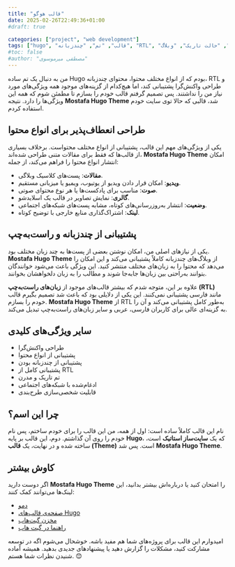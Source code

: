 ```yaml
---
title: "قالب هوگو"
date: 2025-02-26T22:49:36+01:00
#draft: true

categories: ["project", "web development"]
tags: ["hugo", "قالب", "تم", "چندزبانه", "RTL", "ریسپانسیو", "چند رسانه‌ای", "حالت تاریک", "وبلاگ"]
#toc: false
#author: "مصطفی میرموسوی"
---
```

من به دنبال یک تم ساده Hugo بودم که از انواع مختلف محتوا، محتوای چندزبانه، RTL و طراحی واکنش‌گرا پشتیبانی کند، اما هیچ‌کدام از گزینه‌های موجود همه ویژگی‌های مورد نیاز من را نداشتند. پس تصمیم گرفتم قالب خودم را بسازم تا مطمئن شوم که همه این ویژگی‌ها را دارد. نتیجه **Mostafa Hugo Theme** شد، قالبی که حالا توی سایت خودم استفاده کردم.

<!--more-->

## طراحی انعطاف‌پذیر برای انواع محتوا

یکی از ویژگی‌های مهم این قالب، پشتیبانی از انواع مختلف محتواست. برخلاف بسیاری از قالب‌ها که فقط برای مقالات متنی طراحی شده‌اند، **Mostafa Hugo Theme** امکان انتشار انواع محتوا را فراهم می‌کند، از جمله:

- **مقالات**: پست‌های کلاسیک وبلاگی.
- **ویدیو**: امکان قرار دادن ویدیو از یوتیوب، ویمیو یا میزبانی مستقیم.
- **صوت**: مناسب برای پادکست‌ها یا هر نوع محتوای صوتی.
- **گالری**: نمایش تصاویر در قالب یک اسلایدشو.
- **وضعیت**: انتشار به‌روزرسانی‌های کوتاه، مشابه پست‌های شبکه‌های اجتماعی.
- **لینک**: اشتراک‌گذاری منابع خارجی با توضیح کوتاه.

## پشتیبانی از چندزبانه و راست‌به‌چپ

یکی از نیازهای اصلی من، امکان نوشتن بعضی از پست‌ها به چند زبان مختلف بود. **Mostafa Hugo Theme** از وبلاگ‌های چندزبانه کاملاً پشتیبانی می‌کند و این امکان را می‌دهد که محتوا را به زبان‌های مختلف منتشر کنید. این ویژگی باعث می‌شود خوانندگان بتوانند به‌راحتی بین زبان‌ها جابه‌جا شوند و مطالب را به زبان دلخواهشان بخوانند.

علاوه بر این، متوجه شدم که بیشتر قالب‌های موجود از **زبان‌های راست‌به‌چپ (RTL)** مانند فارسی پشتیبانی نمی‌کنند. این یکی از دلایلی بود که باعث شد تصمیم بگیرم قالب خودم را بسازم. **Mostafa Hugo Theme** از RTL به‌طور کامل پشتیبانی می‌کند و آن را به گزینه‌ای عالی برای کاربران فارسی، عربی و سایر زبان‌های راست‌به‌چپ تبدیل می‌کند.

## سایر ویژگی‌های کلیدی

- طراحی واکنش‌گرا
- پشتیبانی از انواع محتوا
- پشتیبانی از چندزبانه بودن
- پشتیبانی کامل از RTL
- تم تاریک و مدرن
- ادغام‌شده با شبکه‌های اجتماعی
- قابلیت شخصی‌سازی طرح‌بندی

## چرا این  اسم؟ 

نام این قالب کاملاً ساده است: اول از همه، من این قالب را برای خودم ساختم، پس نام خودم را روی آن گذاشتم. دوم، این قالب بر پایه **Hugo**، که یک **سایت‌ساز استاتیک** است، ساخته شده و در نهایت، یک **قالب (Theme)** است. پس شد **Mostafa Hugo Theme**.

## کاوش بیشتر

اگر دوست دارید **Mostafa Hugo Theme** را امتحان کنید یا درباره‌اش بیشتر بدانید، این لینک‌ها می‌توانند کمک کنند:

* [دمو](https://mirmousaviii.github.io/mostafa-hugo-theme/)
* [صفحه‌ی قالب‌های Hugo](https://themes.gohugo.io/themes/mostafa-hugo-theme/)
* [مخزن گیت‌هاب](https://github.com/mirmousaviii/mostafa-hugo-theme/)
* [راهنما در گیت هاب](https://github.com/mirmousaviii/mostafa-hugo-theme?tab=readme-ov-file#mostafa-hugo-theme)

امیدوارم این قالب برای پروژه‌های شما هم مفید باشه. خوشحال می‌شوم اگه در توسعه مشارکت کنید، مشکلات را گزارش دهید یا پیشنهادهای جدیدی بدهید. همیشه آماده شنیدن نظرات شما هستم. 😊

